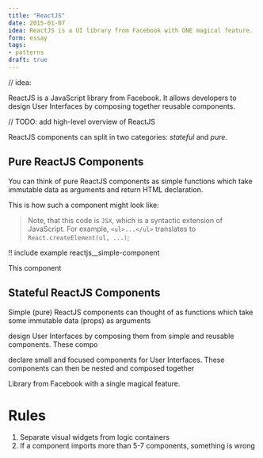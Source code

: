 ```yaml
---
title: "ReactJS"
date: 2015-01-07
idea: ReactJS is a UI library from Facebook with ONE magical feature.
form: essay
tags:
- patterns
draft: true
---
```


// idea:


ReactJS is a JavaScript library from Facebook. It allows developers to
design User Interfaces by composing together reusable components.

// TODO: add high-level overview of ReactJS

ReactJS components can split in two categories: _stateful_ and _pure_.

## Pure ReactJS Components

You can think of pure ReactJS components as simple functions which
take immutable data as arguments and return HTML declaration.

This is how such a component might look like:

> Note, that this code is `JSX`, which is a syntactic extension
> of JavaScript. For example, `<ul>...</ul>` translates to
> `React.createElement(ul, ...)`;

!! include example reactjs__simple-component

This component


## Stateful ReactJS Components




Simple (pure) ReactJS components can thought of as functions which
take some immutable data (props) as arguments


design User Interfaces by composing them from simple and reusable
components. These compo

declare small and focused components for User Interfaces. These
components can then be nested and composed together







Library from Facebook with a single magical feature.




# Rules


1. Separate visual widgets from logic containers
2. If a component imports more than 5-7 components, something is wrong

